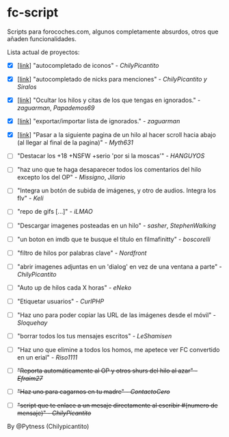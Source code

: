 # fc-script

Scripts para forocoches.com, algunos completamente absurdos, otros que añaden funcionalidades.

Lista actual de proyectos:

- [x] [[link]][iconAutocomplete link] "autocompletado de iconos" - *ChilyPicantito*

- [x] [[link]][mentionsAutocomplete link] "autocompletado de nicks para menciones" - *ChilyPicantito y Siralos*

- [x] [[link]][deleteIgnoredUsersPosts link] "Ocultar los hilos y citas de los que tengas en ignorados." - *zaguarman*, *Papademos69*

- [x] [[link]][exportIgnoredUserList link] "exportar/importar lista de ignorados." - *zaguarman*

- [x] [[link]][continuousScroll link] "Pasar a la siguiente pagina de un hilo al hacer scroll hacia abajo (al llegar al final de la pagina)" - *Myth631*

- [ ] "Destacar los +18 +NSFW +serio 'por si la moscas'" - *HANGUYOS*

- [ ] "haz uno que te haga desaparecer todos los comentarios del hilo excepto los del OP" - *Missigno*, *Jilario*

- [ ] "Integra un botón de subida de imágenes, y otro de audios. Integra los flv" - *Keli*

- [ ] "repo de gifs [...]" - *iLMAO*

- [ ] "Descargar imagenes posteadas en un hilo" - *sasher*, *StephenWalking*

- [ ] "un boton en imdb que te busque el título en filmafinitty" - *boscorelli*

- [ ] "filtro de hilos por palabras clave" - *Nordfront*

- [ ] "abrir imagenes adjuntas en un 'dialog' en vez de una ventana a parte" - *ChilyPicantito*

- [ ] "Auto up de hilos cada X horas" - *eNeko*

- [ ] "Etiquetar usuarios" - *CurlPHP*

- [ ] "Haz uno para poder copiar las URL de las imágenes desde el móvil" - *Sloquehay*

- [ ] "borrar todos los tus mensajes escritos" - *LeShamisen*

- [ ] "Haz uno que elimine a todos los homos, me apetece ver FC convertido en un erial" - *Riso1111*

- [ ] ~~"Reporta automáticamente al OP y otros shurs del hilo al azar" - *Efraim27*~~

- [ ] ~~"Haz uno para cagarnos en tu madre" - *ContactoCero*~~

- [ ] ~~"script que te enlace a un mesaje directamente al escribir #(numero de mensaje)" - *ChilyPicantito*~~


[deleteIgnoredUsersPosts link]: https://github.com/Pytness/fc-script/tree/master/src/deleteIgnoredUsersPosts
[exportIgnoredUserList link]: https://github.com/Pytness/fc-script/tree/master/src/exportIgnoredUserList
[iconAutocomplete link]: https://github.com/Pytness/fc-script/tree/master/src/iconAutocomplete
[mentionsAutocomplete link]: https://github.com/Pytness/fc-script/tree/master/src/mentions
[continuousScroll link]: https://github.com/Pytness/fc-script/tree/master/src/continuousScroll

By @Pytness (Chilypicantito)
